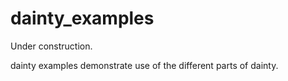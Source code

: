 # dainty_examples

Under construction.

dainty examples demonstrate use of the different parts of dainty. 
